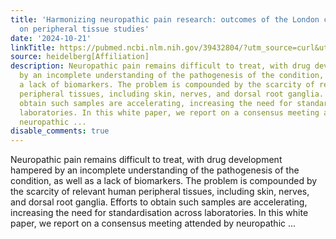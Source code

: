 ```yaml
---
title: 'Harmonizing neuropathic pain research: outcomes of the London consensus meeting
  on peripheral tissue studies'
date: '2024-10-21'
linkTitle: https://pubmed.ncbi.nlm.nih.gov/39432804/?utm_source=curl&utm_medium=rss&utm_campaign=pubmed-2&utm_content=1FakS-2QOkCT8HsMOQP1bCRQ4YzyumYOmxmF0moLsQ3dFB1E9V&fc=20220326224207&ff=20241022193450&v=2.18.0.post9+e462414
source: heidelberg[Affiliation]
description: Neuropathic pain remains difficult to treat, with drug development hampered
  by an incomplete understanding of the pathogenesis of the condition, as well as
  a lack of biomarkers. The problem is compounded by the scarcity of relevant human
  peripheral tissues, including skin, nerves, and dorsal root ganglia. Efforts to
  obtain such samples are accelerating, increasing the need for standardisation across
  laboratories. In this white paper, we report on a consensus meeting attended by
  neuropathic ...
disable_comments: true
---
```

Neuropathic pain remains difficult to treat, with drug development hampered by an incomplete understanding of the pathogenesis of the condition, as well as a lack of biomarkers. The problem is compounded by the scarcity of relevant human peripheral tissues, including skin, nerves, and dorsal root ganglia. Efforts to obtain such samples are accelerating, increasing the need for standardisation across laboratories. In this white paper, we report on a consensus meeting attended by neuropathic ...